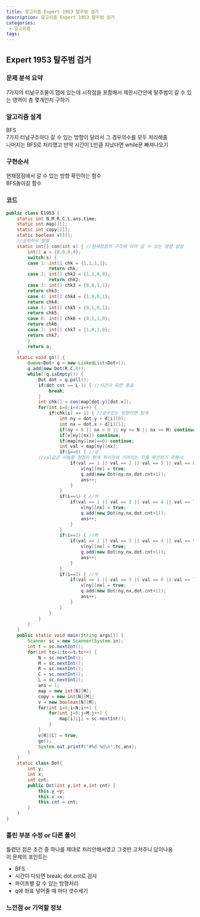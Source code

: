 ```yaml
---
title: 알고리즘 Expert 1953 탈주범 검거
description: 알고리즘 Expert 1953 탈주범 검거
categories:
 - 알고리즘  
tags:
---
```

## Expert 1953 탈주범 검거
### 문제 분석 요약  
7가지의 터널구조물이 맵에 있는데 시작점을 포함해서 제한시간안에 탈주범이 갈 수 있는 영역이 총 몇개인지 구하기  

### 알고리즘 설계  
BFS  
7가지 터널구조마다 갈 수 있는 방향이 달라서 그 경우의수를 모두 처리해줌  
나머지는 BFS로 처리했고 만약 시간이 L만큼 지났다면 while문 빠져나오기  

### 구현순서  
현재정점에서 갈 수 있는 방향 확인하는 함수  
BFS돌아갈 함수  

### 코드  
```java
public class E1953 {
	static int N,M,R,C,L,ans,time;
	static int map[][];
	static int copy[][];
	static boolean v[][];
	//상하좌우 방향
	static int[] con(int s) { //현재정점의 구조에 따라 갈 수 있는 방향 설정
		int[] a = {0,0,0,0};
		switch(s) {
		case 1: int[] chk = {1,1,1,1};
				return chk;
		case 2: int[] chk2 = {1,1,0,0};
				return chk2;
		case 3: int[] chk3 = {0,0,1,1};
		return chk3;
		case 4: int[] chk4 = {1,0,0,1};
		return chk4;
		case 5: int[] chk5 = {0,1,0,1};
		return chk5;
		case 6: int[] chk6 = {0,1,1,0};
		return chk6;
		case 7: int[] chk7 = {1,0,1,0};
		return chk7;
		}
		return a;
	}
	static void go() {
		Queue<Dot> q = new LinkedList<Dot>();
		q.add(new Dot(R,C,0));
		while(!q.isEmpty()) {
			Dot dot = q.poll();
			if(dot.cnt == L-1) { //시간이 되면 종료
				break;
			}
			int chk[] = con(map[dot.y][dot.x]);
			for(int i=0;i<4;i++) {
				if(chk[i] == 1) { //갈수있는 방향이면 탐색
					int ny = dot.y + d[i][0];
					int nx = dot.x + d[i][1];
					if(ny < 0 || nx < 0 || ny >= N || nx >= M) continue;
					if(v[ny][nx]) continue;
					if(map[ny][nx]==0) continue;
					int val = map[ny][nx];
					if(i==0) { //상
            //val값은 이동할 정점이 현재 파이프와 이어지는 지를 확인하기 위해서
						if(val == 1 || val == 2 || val == 5 || val == 6) {
							v[ny][nx] = true;
							q.add(new Dot(ny,nx,dot.cnt+1));
							ans++;
						}
					}
					if(i==1) { //하
						if(val == 1 || val == 2 || val == 4 || val == 7) {
							v[ny][nx] = true;
							q.add(new Dot(ny,nx,dot.cnt+1));
							ans++;
						}
					}
					if(i==2) { //좌
						if(val == 1 || val == 3 || val == 4 || val == 5) {
							v[ny][nx] = true;
							q.add(new Dot(ny,nx,dot.cnt+1));
							ans++;
						}
					}
					if(i==3) { //우  
						if(val == 1 || val == 3 || val == 6 || val == 7) {
							v[ny][nx] = true;
							q.add(new Dot(ny,nx,dot.cnt+1));
							ans++;
						}
					}
				}
			}			
		}
	}
	public static void main(String args[]) {
		Scanner sc = new Scanner(System.in);
		int t = sc.nextInt();
		for(int tc=1;tc<=t;tc++) {
			N = sc.nextInt();
			M = sc.nextInt();
			R = sc.nextInt();
			C = sc.nextInt();
			L = sc.nextInt();
			ans = 1;
			map = new int[N][M];
			copy = new int[N][M];
			v = new boolean[N][M];
			for(int i=0;i<N;i++) {
				for(int j=0;j<M;j++) {
					map[i][j] = sc.nextInt();
				}
			}
			v[R][C] = true;
			go();
			System.out.printf("#%d %d\n",tc,ans);
		}
	}
	static class Dot{
		int y;
		int x;
		int cnt;
		public Dot(int y,int x,int cnt) {
			this.y =y;
			this.x =x;
			this.cnt = cnt;
		}
	}
}


```
### 틀린 부분 수정 or 다른 풀이  
틀렸던 점은 조건 중 하나를 제대로 처리안해서였고 그것만 고쳐주니 답이나옴  
이 문제의 포인트는  
* BFS
* 시간이 다되면 break; dot.cnt로 검사  
* 파이프별 갈 수 있는 방향처리  
* q에 좌표 넣어줄 때 마다 갯수세기  

### 느낀점 or 기억할 정보  
